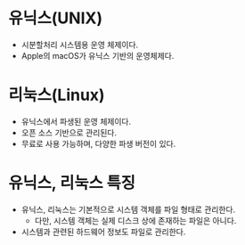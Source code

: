 # 유닉스(UNIX)

- 시분할처리 시스템용 운영 체제이다.
- Apple의 macOS가 유닉스 기반의 운영체제다.

# 리눅스(Linux)

- 유닉스에서 파생된 운영 체제이다.
- 오픈 소스 기반으로 관리된다.
- 무료로 사용 가능하며, 다양한 파생 버전이 있다.

# 유닉스, 리눅스 특징

- 유닉스, 리눅스는 기본적으로 시스템 객체를 파일 형태로 관리한다.
    - 다만, 시스템 객체는 실제 디스크 상에 존재하는 파일은 아니다.
- 시스템과 관련된 하드웨어 정보도 파일로 관리한다.